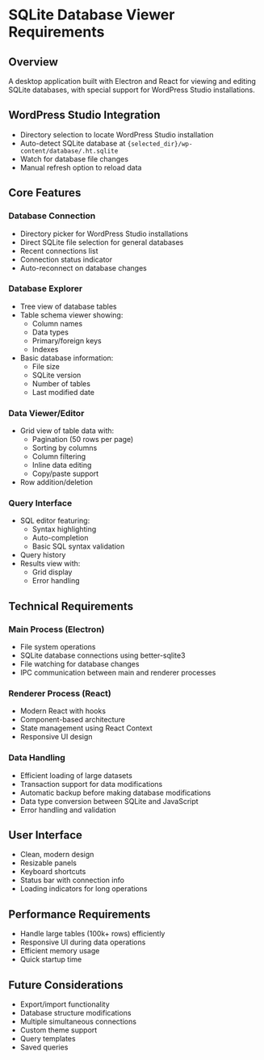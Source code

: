 # SQLite Database Viewer Requirements

## Overview
A desktop application built with Electron and React for viewing and editing SQLite databases, with special support for WordPress Studio installations.

## WordPress Studio Integration
- Directory selection to locate WordPress Studio installation
- Auto-detect SQLite database at `{selected_dir}/wp-content/database/.ht.sqlite`
- Watch for database file changes
- Manual refresh option to reload data

## Core Features

### Database Connection
- Directory picker for WordPress Studio installations
- Direct SQLite file selection for general databases
- Recent connections list
- Connection status indicator
- Auto-reconnect on database changes

### Database Explorer
- Tree view of database tables
- Table schema viewer showing:
  - Column names
  - Data types
  - Primary/foreign keys
  - Indexes
- Basic database information:
  - File size
  - SQLite version
  - Number of tables
  - Last modified date

### Data Viewer/Editor
- Grid view of table data with:
  - Pagination (50 rows per page)
  - Sorting by columns
  - Column filtering
  - Inline data editing
  - Copy/paste support
- Row addition/deletion

### Query Interface
- SQL editor featuring:
  - Syntax highlighting
  - Auto-completion
  - Basic SQL syntax validation
- Query history
- Results view with:
  - Grid display
  - Error handling

## Technical Requirements

### Main Process (Electron)
- File system operations
- SQLite database connections using better-sqlite3
- File watching for database changes
- IPC communication between main and renderer processes

### Renderer Process (React)
- Modern React with hooks
- Component-based architecture
- State management using React Context
- Responsive UI design

### Data Handling
- Efficient loading of large datasets
- Transaction support for data modifications
- Automatic backup before making database modifications
- Data type conversion between SQLite and JavaScript
- Error handling and validation

## User Interface
- Clean, modern design
- Resizable panels
- Keyboard shortcuts
- Status bar with connection info
- Loading indicators for long operations

## Performance Requirements
- Handle large tables (100k+ rows) efficiently
- Responsive UI during data operations
- Efficient memory usage
- Quick startup time

## Future Considerations
- Export/import functionality
- Database structure modifications
- Multiple simultaneous connections
- Custom theme support
- Query templates
- Saved queries 
